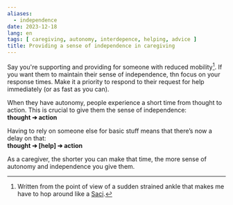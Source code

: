 ```yaml
---
aliases:
  - independence
date: 2023-12-18
lang: en
tags: [ caregiving, autonomy, interdepence, helping, advice ]
title: Providing a sense of independence in caregiving
---
```


Say you're supporting and providing for someone with reduced mobility[^1]. If you want them to maintain their sense of independence, thn focus on your response times. Make it a priority to respond to their request for help immediately (or as fast as you can).

When they have autonomy, people experience a short time from thought to action. This is crucial to give them the sense of independence:  
**thought ➔ action**

Having to rely on someone else for basic stuff means that there’s now a delay on that:  
**thought ➔ [help] ➔ action**

As a caregiver, the shorter you can make that time, the more sense of autonomy and independence you give them.

[^1]: Written from the point of view of a sudden strained ankle that makes me have to hop around like a [Saci](https://en.wikipedia.org/wiki/Saci_(Brazilian_folklore)).
